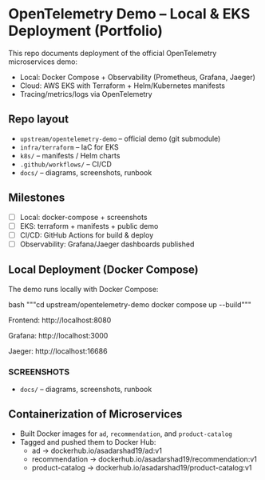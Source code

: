 # OpenTelemetry Demo – Local & EKS Deployment (Portfolio)

This repo documents deployment of the official OpenTelemetry microservices demo:
- Local: Docker Compose + Observability (Prometheus, Grafana, Jaeger)
- Cloud: AWS EKS with Terraform + Helm/Kubernetes manifests
- Tracing/metrics/logs via OpenTelemetry

## Repo layout
- `upstream/opentelemetry-demo` – official demo (git submodule)
- `infra/terraform` – IaC for EKS
- `k8s/` – manifests / Helm charts
- `.github/workflows/` – CI/CD
- `docs/` – diagrams, screenshots, runbook

## Milestones
- [ ] Local: docker-compose + screenshots
- [ ] EKS: terraform + manifests + public demo
- [ ] CI/CD: GitHub Actions for build & deploy
- [ ] Observability: Grafana/Jaeger dashboards published

## Local Deployment (Docker Compose)

The demo runs locally with Docker Compose:

bash
"""cd upstream/opentelemetry-demo
   docker compose up --build"""

Frontend: http://localhost:8080

Grafana: http://localhost:3000

Jaeger: http://localhost:16686

### SCREENSHOTS
- `docs/` – diagrams, screenshots, runbook

## Containerization of Microservices
- Built Docker images for `ad`, `recommendation`, and `product-catalog`
- Tagged and pushed them to Docker Hub:
  - ad → dockerhub.io/asadarshad19/ad:v1
  - recommendation → dockerhub.io/asadarshad19/recommendation:v1
  - product-catalog → dockerhub.io/asadarshad19/product-catalog:v1



